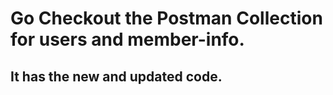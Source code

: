 # Go Checkout the Postman Collection for users and member-info.

## It has the new and updated code.
